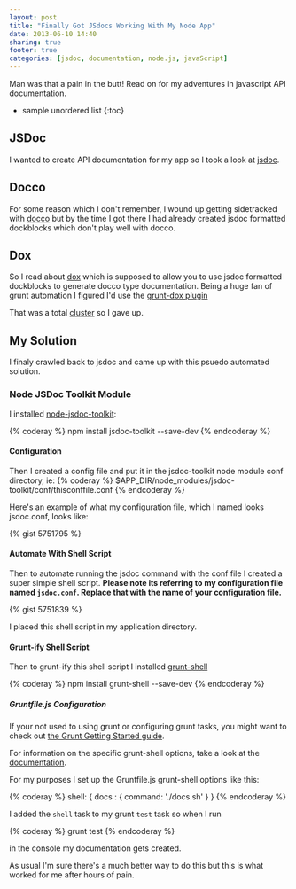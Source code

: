 ```yaml
---
layout: post
title: "Finally Got JSdocs Working With My Node App"
date: 2013-06-10 14:40
sharing: true
footer: true
categories: [jsdoc, documentation, node.js, javaScript]
---
```

Man was that a pain in the butt!
Read on for my adventures in javascript API documentation.

  <!-- more -->

* sample unordered list
{:toc}

## JSDoc
I wanted to create API documentation for my app so I took a look at [jsdoc](http://usejsdoc.org/about-getting-started.html).

## Docco
For some reason which I don't remember, I wound up getting sidetracked with [docco](http://jashkenas.github.io/docco/)
but by the time I got there I had already created jsdoc formatted dockblocks which don't play well with docco.

## Dox
So I read about [dox](https://github.com/visionmedia/dox) which is supposed to allow you to use
jsdoc formatted dockblocks to generate docco type documentation.
Being a huge fan of grunt automation I figured I'd use the [grunt-dox plugin](https://github.com/punkave/grunt-dox)

That was a total [cluster](http://stackoverflow.com/questions/17003930/grunt-dox-generating-html-file-with-only-title) so I gave up.

## My Solution
I finaly crawled back to jsdoc and came up with this psuedo automated solution.

### Node JSDoc Toolkit Module
I installed [node-jsdoc-toolkit](https://github.com/p120ph37/node-jsdoc-toolkit):

{% coderay %}
npm install jsdoc-toolkit --save-dev
{% endcoderay %}

#### Configuration
Then I created a config file and put it in the jsdoc-toolkit node module conf directory, ie:
{% coderay %}
$APP_DIR/node_modules/jsdoc-toolkit/conf/thisconffile.conf
{% endcoderay %}

Here's an example of what my configuration file, which I named looks jsdoc.conf,
looks like:

{% gist 5751795 %}

#### Automate With Shell Script
Then to automate running the jsdoc command with the conf file I created a super simple shell script.
**Please note its referring to my configuration file named `jsdoc.conf`. Replace that with the name of
your configuration file.**

{% gist 5751839 %}

I placed this shell script in my application directory.

#### Grunt-ify Shell Script
Then to grunt-ify this shell script I installed [grunt-shell](https://github.com/sindresorhus/grunt-shell)

{% coderay %}
npm install grunt-shell --save-dev
{% endcoderay %}

##### Gruntfile.js Configuration
If your not used to using grunt or configuring grunt tasks, you might want to check out
[the Grunt Getting Started guide](https://github.com/gruntjs/grunt/wiki/Getting-started).

For information on the specific grunt-shell options,
take a look at the [documentation](https://github.com/sindresorhus/grunt-shell/blob/master/readme.md).

For my purposes I set up the Gruntfile.js grunt-shell options like this:

{% coderay %}
shell: {
  docs : {
    command: './docs.sh'
  }
}
{% endcoderay %}

I added the `shell` task to my grunt `test` task so when I run

{% coderay %}
grunt test
{% endcoderay %}

in the console my documentation gets created.

As usual I'm sure there's a much better way to do this but this is what worked for me
after hours of pain.

